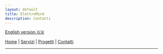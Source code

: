 ```yaml
---
layout: default
title: ElettroMind
description: Contatti
---
```


[English version 🇬🇧](./pages/en/contacts.md)

[Home](./index.md) | [Servizi](./pages/it/servizi.md) | [Progetti](./pages/it/progetti.md) | [Contatti](./pages/it/contatti.md)

***
